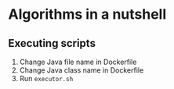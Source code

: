 # Algorithms in a nutshell
## Executing scripts
1. Change Java file name in Dockerfile
2. Change Java class name in Dockerfile
3. Run ```executor.sh```
